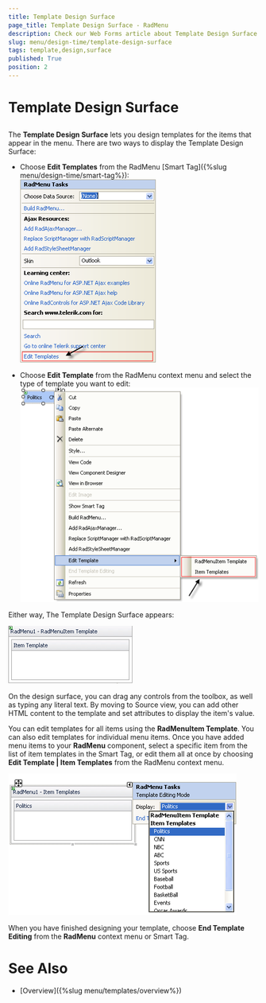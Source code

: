 ```yaml
---
title: Template Design Surface
page_title: Template Design Surface - RadMenu
description: Check our Web Forms article about Template Design Surface.
slug: menu/design-time/template-design-surface
tags: template,design,surface
published: True
position: 2
---
```


# Template Design Surface

## 

The **Template Design Surface** lets you design templates for the items that appear in the menu. There are two ways to display the Template Design Surface:

* Choose **Edit Templates** from the RadMenu [Smart Tag]({%slug menu/design-time/smart-tag%}):
![RadMenu Smart Tag Edit Templates](images/menu_smarttagedittemplates.png)

* Choose **Edit Template** from the RadMenu context menu and select the type of template you want to edit:
![RadMenu Edit Template](images/menu_edittemplatemenu.png)

Either way, The Template Design Surface appears:

![RadMenu Template Design Surface](images/menu_templatedesignsurface.png)

On the design surface, you can drag any controls from the toolbox, as well as typing any literal text. By moving to Source view, you can add other HTML content to the template and set attributes to display the item's value.

You can edit templates for all items using the **RadMenuItem Template**. You can also edit templates for individual menu items. Once you have added menu items to your **RadMenu** component, select a specific item from the list of item templates in the Smart Tag, or edit them all at once by choosing **Edit Template | Item Templates** from the RadMenu context menu.



![RadMenu Item Template Smart Tag](images/menu_itemtemplatessmarttag.png)

When you have finished designing your template, choose **End Template Editing** from the **RadMenu** context menu or Smart Tag.

# See Also

 * [Overview]({%slug menu/templates/overview%})
